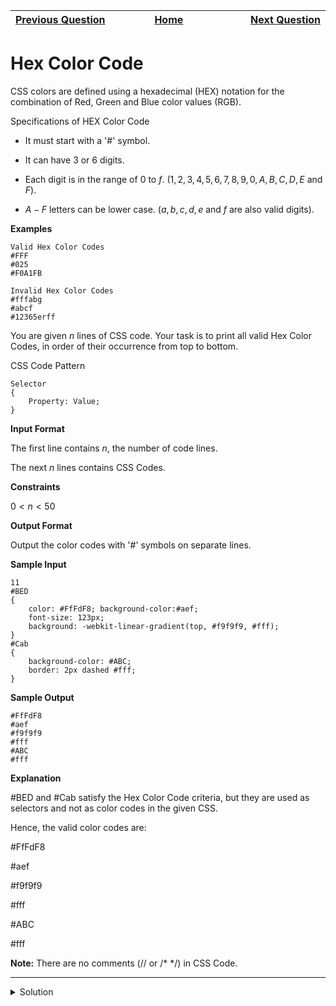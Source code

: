 | <img width=1000>[Previous Question](https://github.com/Kevin-Lago/python-hackerrank-solutions/tree/main/src/python/regex_and_parsing/validating_and_parsing_email_addresses)</img> | <img width=1000>[Home](https://github.com/Kevin-Lago/python-hackerrank-solutions)</img> | <img width=1000>[Next Question](https://github.com/Kevin-Lago/python-hackerrank-solutions/tree/main/src/python/regex_and_parsing/html_parser_part_1)</img> |
|:---|:---:|---:|

# Hex Color Code

CSS colors are defined using a hexadecimal (HEX) notation for the combination of Red, Green and Blue color values (RGB).

Specifications of HEX Color Code

- It must start with a '#' symbol.

- It can have $3$ or $6$ digits.

- Each digit is in the range of $0$ to $f$. ($1,2,3,4,5,6,7,8,9,0,A,B,C,D,E$ and $F$).

- $A-F$ letters can be lower case. ($a,b,c,d,e$ and $f$ are also valid digits).

__Examples__

```
Valid Hex Color Codes
#FFF 
#025 
#F0A1FB 

Invalid Hex Color Codes
#fffabg
#abcf
#12365erff
```

You are given $n$ lines of CSS code. Your task is to print all valid Hex Color Codes, in order of their occurrence from top to bottom.

CSS Code Pattern

```
Selector
{
	Property: Value;
}
```

__Input Format__

The first line contains $n$, the number of code lines.

The next $n$ lines contains CSS Codes.

__Constraints__

$0 < n < 50$

__Output Format__

Output the color codes with '#' symbols on separate lines.

__Sample Input__

```
11
#BED
{
    color: #FfFdF8; background-color:#aef;
    font-size: 123px;
    background: -webkit-linear-gradient(top, #f9f9f9, #fff);
}
#Cab
{
    background-color: #ABC;
    border: 2px dashed #fff;
}   
```

__Sample Output__

```
#FfFdF8
#aef
#f9f9f9
#fff
#ABC
#fff
```

__Explanation__

\#BED and #Cab satisfy the Hex Color Code criteria, but they are used as selectors and not as color codes in the given CSS.

Hence, the valid color codes are:

\#FfFdF8

\#aef

\#f9f9f9

\#fff

\#ABC

\#fff

__Note:__ There are no comments (// or /* */) in CSS Code.

---

<details><summary>Solution</summary>
    
```python
import re

if __name__ == '__main__':
    n = int(input())

    for i in range(n):
        line = input()
        matches = re.findall(r"(?<!^)#{1}[0-9a-fA-F]{3,6}", line)

        for match in matches:
            print(match)
```
</details>
